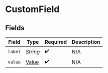 # CustomField


## Fields

| Field                                     | Type                                      | Required                                  | Description                               |
| ----------------------------------------- | ----------------------------------------- | ----------------------------------------- | ----------------------------------------- |
| `label`                                   | *String*                                  | :heavy_check_mark:                        | N/A                                       |
| `value`                                   | [Value](../../models/components/Value.md) | :heavy_check_mark:                        | N/A                                       |